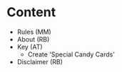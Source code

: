 # Content

- Rules (MM)
- About (RB)
- Key (AT)
  -  Create 'Special Candy Cards'
- Disclaimer (RB)
